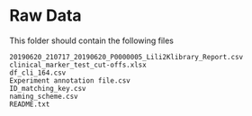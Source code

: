 # Raw Data

This folder should contain the following files

```
20190620_210717_20190620_P0000005_Lili2Klibrary_Report.csv
clinical_marker_test_cut-offs.xlsx
df_cli_164.csv
Experiment annotation file.csv
ID_matching_key.csv
naming_scheme.csv
README.txt
```